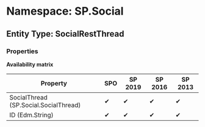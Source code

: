 # Namespace: SP.Social
## Entity Type: SocialRestThread

### Properties

**Availability matrix**

Property | SPO | SP 2019 | SP 2016 | SP 2013
----------|-----|---------|---------|--------
SocialThread (SP.Social.SocialThread) | ✔ | ✔ | ✔ | ✔
ID (Edm.String) | ✔ | ✔ | ✔ | ✔

